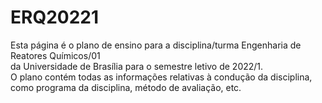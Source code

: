 # ERQ20221
Esta página é o plano de ensino para a disciplina/turma Engenharia de Reatores Químicos/01</br>
da Universidade de Brasília para o semestre letivo de 2022/1.</br>
O plano contém todas as informações relativas à condução da disciplina,</br>
como programa da disciplina, método de avaliação, etc.
